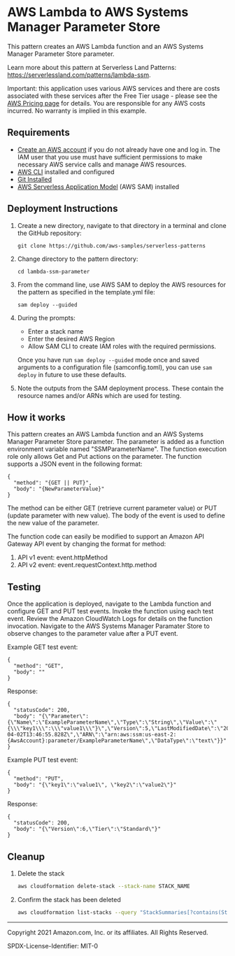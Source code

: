 # AWS Lambda to AWS Systems Manager Parameter Store

This pattern creates an AWS Lambda function and an AWS Systems Manager Parameter Store parameter.

Learn more about this pattern at Serverless Land Patterns: https://serverlessland.com/patterns/lambda-ssm.

Important: this application uses various AWS services and there are costs associated with these services after the Free Tier usage - please see the [AWS Pricing page](https://aws.amazon.com/pricing/) for details. You are responsible for any AWS costs incurred. No warranty is implied in this example.

## Requirements

* [Create an AWS account](https://portal.aws.amazon.com/gp/aws/developer/registration/index.html) if you do not already have one and log in. The IAM user that you use must have sufficient permissions to make necessary AWS service calls and manage AWS resources.
* [AWS CLI](https://docs.aws.amazon.com/cli/latest/userguide/install-cliv2.html) installed and configured
* [Git Installed](https://git-scm.com/book/en/v2/Getting-Started-Installing-Git)
* [AWS Serverless Application Model](https://docs.aws.amazon.com/serverless-application-model/latest/developerguide/serverless-sam-cli-install.html) (AWS SAM) installed

## Deployment Instructions

1. Create a new directory, navigate to that directory in a terminal and clone the GitHub repository:
    ``` 
    git clone https://github.com/aws-samples/serverless-patterns
    ```
1. Change directory to the pattern directory:
    ```
    cd lambda-ssm-parameter
    ```
1. From the command line, use AWS SAM to deploy the AWS resources for the pattern as specified in the template.yml file:
    ```
    sam deploy --guided
    ```
1. During the prompts:
    * Enter a stack name
    * Enter the desired AWS Region
    * Allow SAM CLI to create IAM roles with the required permissions.

    Once you have run `sam deploy --guided` mode once and saved arguments to a configuration file (samconfig.toml), you can use `sam deploy` in future to use these defaults.

1. Note the outputs from the SAM deployment process. These contain the resource names and/or ARNs which are used for testing.

## How it works

This pattern creates an AWS Lambda function and an AWS Systems Manager Parameter Store parameter. The parameter is added as a function environment variable named "SSMParameterName". The function execution role only allows Get and Put actions on the parameter. The function supports a JSON event in the following format:

```
{
  "method": "{GET || PUT}",
  "body": "{NewParameterValue}"
}
```

The method can be either GET (retrieve current parameter value) or PUT (update parameter with new value). The body of the event is used to define the new value of the parameter.

The function code can easily be modified to support an Amazon API Gateway API event by changing the format for method:

1. API v1 event: event.httpMethod
1. API v2 event: event.requestContext.http.method

## Testing

Once the application is deployed, navigate to the Lambda function and configure GET and PUT test events. Invoke the function using each test event. Review the Amazon CloudWatch Logs for details on the function invocation. Navigate to the AWS Systems Manager Paramater Store to observe changes to the parameter value after a PUT event.

Example GET test event:
```
{
  "method": "GET",
  "body": ""
}
```

Response:
```
{
  "statusCode": 200,
  "body": "{\"Parameter\":{\"Name\":\"ExampleParameterName\",\"Type\":\"String\",\"Value\":\"{\\\"key1\\\":\\\"value1\\\"}\",\"Version\":5,\"LastModifiedDate\":\"2021-04-02T13:46:55.828Z\",\"ARN\":\"arn:aws:ssm:us-east-2:{AwsAccount}:parameter/ExampleParameterName\",\"DataType\":\"text\"}}"
}
```

Example PUT test event:
```
{
  "method": "PUT",
  "body": "{\"key1\":\"value1\", \"key2\":\"value2\"}"
}
```

Response: 
```
{
  "statusCode": 200,
  "body": "{\"Version\":6,\"Tier\":\"Standard\"}"
}
```

## Cleanup
 
1. Delete the stack
    ```bash
    aws cloudformation delete-stack --stack-name STACK_NAME
    ```
1. Confirm the stack has been deleted
    ```bash
    aws cloudformation list-stacks --query "StackSummaries[?contains(StackName,'STACK_NAME')].StackStatus"
    ```
----
Copyright 2021 Amazon.com, Inc. or its affiliates. All Rights Reserved.

SPDX-License-Identifier: MIT-0